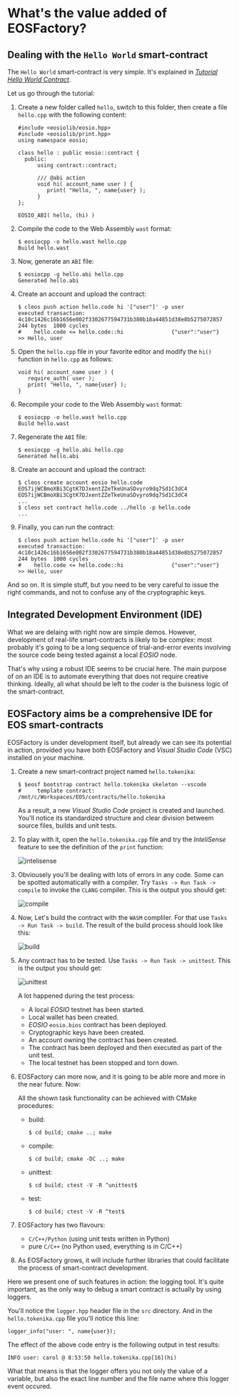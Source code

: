 # What's the value added of EOSFactory?

## Dealing with the `Hello World` smart-contract

The `Hello World` smart-contract is very simple. It's explained in [*Tutorial Hello World Contract*](https://github.com/EOSIO/eos/wiki/Tutorial-Hello-World-Contract).

Let us go through the tutorial:

1. Create a new folder called `hello`, switch to this folder, then create a file `hello.cpp` with the following content:

   ```
   #include <eosiolib/eosio.hpp>
   #include <eosiolib/print.hpp>
   using namespace eosio;
   
   class hello : public eosio::contract {
     public:
         using contract::contract;
   
         /// @abi action 
         void hi( account_name user ) {
            print( "Hello, ", name{user} );
         }
   };
   
   EOSIO_ABI( hello, (hi) )
   ```

2. Compile the code to the Web Assembly `wast` format:

   ```
   $ eosiocpp -o hello.wast hello.cpp
   Build hello.wast
   ```

3. Now, generate an `ABI` file:

   ```
   $ eosiocpp -g hello.abi hello.cpp
   Generated hello.abi
   ```

4. Create an account and upload the contract:

   ```
   $ cleos push action hello.code hi '["user"]' -p user
   executed transaction: 4c10c1426c16b1656e802f3302677594731b380b18a44851d38e8b5275072857  244 bytes  1000 cycles
   #    hello.code <= hello.code::hi               {"user":"user"}
   >> Hello, user
   ```

5. Open the `hello.cpp` file in your favorite editor and modify the `hi()` function in `hello.cpp` as follows:

   ```
   void hi( account_name user ) {
      require_auth( user );
      print( "Hello, ", name{user} );
   }
   ```

6. Recompile your code to the Web Assembly `wast` format:

   ```
   $ eosiocpp -o hello.wast hello.cpp
   Build hello.wast
   ```

7. Regenerate the `ABI` file:

   ```
   $ eosiocpp -g hello.abi hello.cpp
   Generated hello.abi
   ```

8. Create an account and upload the contract:

   ```
   $ cleos create account eosio hello.code EOS7ijWCBmoXBi3CgtK7DJxentZZeTkeUnaSDvyro9dq7Sd1C3dC4 
   EOS7ijWCBmoXBi3CgtK7DJxentZZeTkeUnaSDvyro9dq7Sd1C3dC4
   ...
   $ cleos set contract hello.code ../hello -p hello.code
   ...
   ```

9. Finally, you can run the contract:

   ```
   $ cleos push action hello.code hi '["user"]' -p user
   executed transaction: 4c10c1426c16b1656e802f3302677594731b380b18a44851d38e8b5275072857  244 bytes  1000 cycles
   #    hello.code <= hello.code::hi               {"user":"user"}
   >> Hello, user
   ```

And so on. It is simple stuff, but you need to be very careful to issue the right commands, and not to confuse any of the cryptographic keys.

## Integrated Development Environment (IDE)

What we are delaing with right now are simple demos. However, development of real-life smart-contracts is likely to be complex: most probably it's going to be a long sequence of trial-and-error events involving the source code being tested against a local *EOSIO* node.

That's why using a robust IDE seems to be crucial here. The main purpose of on an IDE is to automate everything that does not require creative thinking. Ideally, all what should be left to the coder is the buisness logic of the smart-contract.

## EOSFactory aims be a comprehensive IDE for EOS smart-contracts

EOSFactory is under development itself, but already we can see its potential in action, provided you have both EOSFactory and *Visual Studio Code* (VSC) installed on your machine.

1. Create a new smart-contract project named `hello.tokenika`:

   ```
   $ $eosf bootstrap contract hello.tokenika skeleton --vscode
   #     template contract: /mnt/c/Workspaces/EOS/contracts/hello.tokenika
   ```

   As a result, a new *Visual Studio Code* project is created and launched. You'll notice its standardized structure and clear division betweem source files, builds and unit tests.

2. To play with it, open the `hello.tokenika.cpp` file and try the *InteliSense* feature to see the definition of the `print` function:

   ![intelisense](./docs/html/VScode/intelisense.png)

3. Obviousely you'll be dealing with lots of errors in any code. Some can be spotted automatically with a compiler. Try `Tasks -> Run Task -> compile` to invoke the `CLANG` compiler. This is the output you should get:

   ![compile](./docs/html/VScode/compile.png)

4. Now, Let's build the contract with the `WASM` compliler. For that use `Tasks -> Run Task -> build`. The result of the build process should look like this:

   ![build](./docs/html/VScode/build.png)

5. Any contract has to be tested. Use `Tasks -> Run Task -> unittest`. This is the output you should get:

   ![unittest](./docs/html/VScode/unittest.png)

    A lot happened during the test process:

   * A local *EOSIO* testnet has been started.
   * Local wallet has been created.
   * *EOSIO* `eosio.bios` contract has been deployed.
   * Cryptographic keys have been created.
   * An account owning the contract has been created.
   * The contract has been deployed and then executed as part of the unit test.
   * The local testnet has been stopped and torn down.

6. EOSFactory can more now, and it is going to be able more and more in the near future. Now:

   All the shown task functionality can be achieved with CMake procedures:
   * build:

     ```
     $ cd build; cmake ..; make
     ```

   * compile:

     ```
     $ cd build; cmake -DC ..; make
     ```

   * unittest:

     ```
     $ cd build; ctest -V -R ^unittest$
     ```

   * test:

     ```
     $ cd build; ctest -V -R ^test$
     ```

7. EOSFactory has two flavours:

   *  `C/C++/Python` (using unit tests written in Python)
   * pure `C/C++` (no Python used, everything is in C/C++)

8. As EOSFactory grows, it will include further libraries that could facilitate the process of smart-contract development.

  Here we present one of such features in action: the logging tool. It's quite important, as the only way to debug a smart contract is actually by using loggers.

  You'll notice the `logger.hpp` header file in the `src` directory. And in the `hello.tokenika.cpp` file you'll notice this line:

  ```
  logger_info("user: ", name{user});
  ```

  The effect of the above code entry is the following output in test results:

  ```
  INFO user: carol @ 8:53:50 hello.tokenika.cpp[16](hi)
  ```

  What that means is that the logger offers you not only the value of a variable, but also the exact line number and the file name where this logger event occured.
